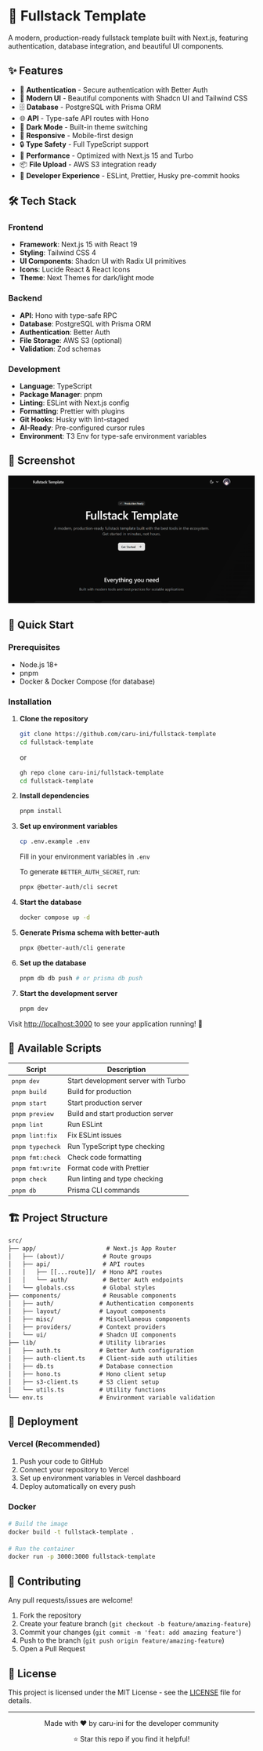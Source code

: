 # 🚀 Fullstack Template

A modern, production-ready fullstack template built with Next.js, featuring authentication, database integration, and beautiful UI components.

## ✨ Features

- 🔐 **Authentication** - Secure authentication with Better Auth
- 🎨 **Modern UI** - Beautiful components with Shadcn UI and Tailwind CSS
- 🗄️ **Database** - PostgreSQL with Prisma ORM
- 🌐 **API** - Type-safe API routes with Hono
- 🌙 **Dark Mode** - Built-in theme switching
- 📱 **Responsive** - Mobile-first design
- 🔒 **Type Safety** - Full TypeScript support
- 🚀 **Performance** - Optimized with Next.js 15 and Turbo
- 📦 **File Upload** - AWS S3 integration ready
- 🔧 **Developer Experience** - ESLint, Prettier, Husky pre-commit hooks

## 🛠️ Tech Stack

### Frontend

- **Framework**: Next.js 15 with React 19
- **Styling**: Tailwind CSS 4
- **UI Components**: Shadcn UI with Radix UI primitives
- **Icons**: Lucide React & React Icons
- **Theme**: Next Themes for dark/light mode

### Backend

- **API**: Hono with type-safe RPC
- **Database**: PostgreSQL with Prisma ORM
- **Authentication**: Better Auth
- **File Storage**: AWS S3 (optional)
- **Validation**: Zod schemas

### Development

- **Language**: TypeScript
- **Package Manager**: pnpm
- **Linting**: ESLint with Next.js config
- **Formatting**: Prettier with plugins
- **Git Hooks**: Husky with lint-staged
- **AI-Ready**: Pre-configured cursor rules
- **Environment**: T3 Env for type-safe environment variables

## 📸 Screenshot

![Application Screenshot](docs/screenshot.png)

## 🚀 Quick Start

### Prerequisites

- Node.js 18+
- pnpm
- Docker & Docker Compose (for database)

### Installation

1. **Clone the repository**

   ```bash
   git clone https://github.com/caru-ini/fullstack-template
   cd fullstack-template
   ```

   or

   ```bash
   gh repo clone caru-ini/fullstack-template
   cd fullstack-template
   ```

2. **Install dependencies**

   ```bash
   pnpm install
   ```

3. **Set up environment variables**

   ```bash
   cp .env.example .env
   ```

   Fill in your environment variables in `.env`

   To generate `BETTER_AUTH_SECRET`, run:

   ```bash
   pnpx @better-auth/cli secret
   ```

4. **Start the database**

   ```bash
   docker compose up -d
   ```

5. **Generate Prisma schema with better-auth**

   ```bash
   pnpx @better-auth/cli generate
   ```

6. **Set up the database**

   ```bash
   pnpm db db push # or prisma db push
   ```

7. **Start the development server**

   ```bash
   pnpm dev
   ```

Visit [http://localhost:3000](http://localhost:3000) to see your application running! 🎉

## 📝 Available Scripts

| Script | Description |
|--------|-------------|
| `pnpm dev` | Start development server with Turbo |
| `pnpm build` | Build for production |
| `pnpm start` | Start production server |
| `pnpm preview` | Build and start production server |
| `pnpm lint` | Run ESLint |
| `pnpm lint:fix` | Fix ESLint issues |
| `pnpm typecheck` | Run TypeScript type checking |
| `pnpm fmt:check` | Check code formatting |
| `pnpm fmt:write` | Format code with Prettier |
| `pnpm check` | Run linting and type checking |
| `pnpm db` | Prisma CLI commands |

## 🏗️ Project Structure

```plaintext
src/
├── app/                    # Next.js App Router
│   ├── (about)/           # Route groups
│   ├── api/               # API routes
│   │   ├── [[...route]]/  # Hono API routes
│   │   └── auth/          # Better Auth endpoints
│   └── globals.css        # Global styles
├── components/            # Reusable components
│   ├── auth/             # Authentication components
│   ├── layout/           # Layout components
│   ├── misc/             # Miscellaneous components
│   ├── providers/        # Context providers
│   └── ui/               # Shadcn UI components
├── lib/                  # Utility libraries
│   ├── auth.ts           # Better Auth configuration
│   ├── auth-client.ts    # Client-side auth utilities
│   ├── db.ts             # Database connection
│   ├── hono.ts           # Hono client setup
│   ├── s3-client.ts      # S3 client setup
│   └── utils.ts          # Utility functions
└── env.ts                # Environment variable validation
```

## 🚀 Deployment

### Vercel (Recommended)

1. Push your code to GitHub
2. Connect your repository to Vercel
3. Set up environment variables in Vercel dashboard
4. Deploy automatically on every push

### Docker

```bash
# Build the image
docker build -t fullstack-template .

# Run the container
docker run -p 3000:3000 fullstack-template
```

## 🤝 Contributing

Any pull requests/issues are welcome!

1. Fork the repository
2. Create your feature branch (`git checkout -b feature/amazing-feature`)
3. Commit your changes (`git commit -m 'feat: add amazing feature'`)
4. Push to the branch (`git push origin feature/amazing-feature`)
5. Open a Pull Request

## 📄 License

This project is licensed under the MIT License - see the [LICENSE](LICENSE) file for details.

---

<div align="center">
  <p>Made with ❤️ by caru-ini for the developer community</p>
  <p>⭐ Star this repo if you find it helpful!</p>
</div>
